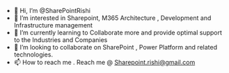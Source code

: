 - 👋 Hi, I’m @SharePointRishi
- 👀 I’m interested in Sharepoint, M365 Architecture , Development and Infrastructure management
- 🌱 I’m currently learning to Collaborate more and provide optimal support to the Industries and Companies
- 💞️ I’m looking to collaborate on SharePoint , Power Platform and related technologies.
- 📫 How to reach me . Reach me @ Sharepoint.rishi@gmail.com

<!---
SharePointRishi/SharePointRishi is a ✨ special ✨ repository because its `README.md` (this file) appears on your GitHub profile.
You can click the Preview link to take a look at your changes.
--->
